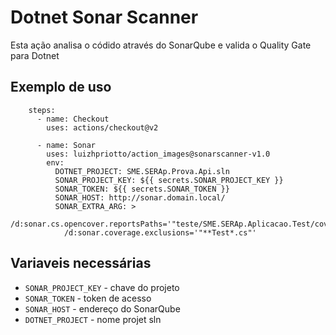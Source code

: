 # Dotnet Sonar Scanner

Esta ação analisa o códido através do SonarQube e valida o Quality Gate para Dotnet

## Exemplo de uso
```
    steps:
      - name: Checkout
        uses: actions/checkout@v2
      
      - name: Sonar
        uses: luizhpriotto/action_images@sonarscanner-v1.0
        env:
          DOTNET_PROJECT: SME.SERAp.Prova.Api.sln
          SONAR_PROJECT_KEY: ${{ secrets.SONAR_PROJECT_KEY }}
          SONAR_TOKEN: ${{ secrets.SONAR_TOKEN }}
          SONAR_HOST: http://sonar.domain.local/
          SONAR_EXTRA_ARG: >
            /d:sonar.cs.opencover.reportsPaths='"teste/SME.SERAp.Aplicacao.Test/coverage.opencover.xml","teste/SME.SERAp.Dominio.Test/coverage.opencover.xml"'
            /d:sonar.coverage.exclusions='"**Test*.cs"'
```
## Variaveis necessárias
* `SONAR_PROJECT_KEY` -  chave do projeto
* `SONAR_TOKEN` - token de acesso
* `SONAR_HOST` - endereço do SonarQube
* `DOTNET_PROJECT` - nome projet sln

